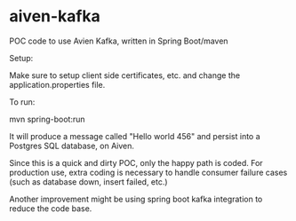 # aiven-kafka
POC code to use Avien Kafka, written in Spring Boot/maven

Setup:

Make sure to setup client side certificates, etc. and change the application.properties file.

To run:

mvn spring-boot:run

It will produce a message called "Hello world 456" and persist into a Postgres SQL database, on Aiven.

Since this is a quick and dirty POC, only the happy path is coded. For production use, extra coding is necessary to handle consumer failure cases (such as database down, insert failed, etc.)

Another improvement might be using spring boot kafka integration to reduce the code base.




